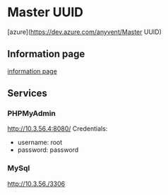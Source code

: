 # Master UUID
[azure](https://dev.azure.com/anyvent/Master UUID)

## Information page
[information page](http://10.3.45.4)

## Services

### PHPMyAdmin
http://10.3.56.4:8080/
Credentials:
- username: root
- password: password

### MySql
http://10.3.56./3306

